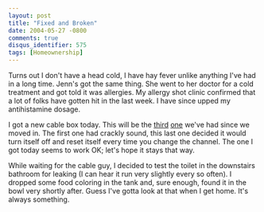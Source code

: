 ```yaml
---
layout: post
title: "Fixed and Broken"
date: 2004-05-27 -0800
comments: true
disqus_identifier: 575
tags: [Homeownership]
---
```

Turns out I don't have a head cold, I have hay fever unlike anything
I've had in a long time. Jenn's got the same thing. She went to her
doctor for a cold treatment and got told it was allergies. My allergy
shot clinic confirmed that a lot of folks have gotten hit in the last
week. I have since upped my antihistamine dosage.
 
 I got a new cable box today. This will be the
[third](/archive/2004/04/07/moved-in.aspx)
[one](/archive/2004/04/09/cable-fixed.aspx) we've had since we moved in.
The first one had crackly sound, this last one decided it would turn
itself off and reset itself every time you change the channel. The one I
got today seems to work OK; let's hope it stays that way.
 
 While waiting for the cable guy, I decided to test the toilet in the
downstairs bathroom for leaking (I can hear it run very slightly every
so often). I dropped some food coloring in the tank and, sure enough,
found it in the bowl very shortly after. Guess I've gotta look at that
when I get home. It's always something.
